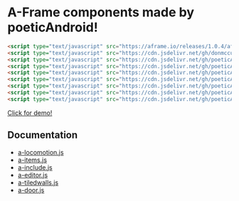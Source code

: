 # A-Frame components made by poeticAndroid!

```html
<script type="text/javascript" src="https://aframe.io/releases/1.0.4/aframe.min.js"></script>
<script type="text/javascript" src="https://cdn.jsdelivr.net/gh/donmccurdy/aframe-physics-system@v4.0.1/dist/aframe-physics-system.min.js"></script>
<script type="text/javascript" src="https://cdn.jsdelivr.net/gh/poeticAndroid/poetic-aframe@v0.8/components/utils.js"></script>
<script type="text/javascript" src="https://cdn.jsdelivr.net/gh/poeticAndroid/poetic-aframe@v0.8/components/a-locomotion.js"></script>
<script type="text/javascript" src="https://cdn.jsdelivr.net/gh/poeticAndroid/poetic-aframe@v0.8/components/a-items.js"></script>
<script type="text/javascript" src="https://cdn.jsdelivr.net/gh/poeticAndroid/poetic-aframe@v0.8/components/a-include.js"></script>
<script type="text/javascript" src="https://cdn.jsdelivr.net/gh/poeticAndroid/poetic-aframe@v0.8/components/a-editor.js"></script>
<script type="text/javascript" src="https://cdn.jsdelivr.net/gh/poeticAndroid/poetic-aframe@v0.8/components/a-tiledwalls.js"></script>
<script type="text/javascript" src="https://cdn.jsdelivr.net/gh/poeticAndroid/poetic-aframe@v0.8/components/a-door.js"></script>
```

[Click for demo!](https://poetic-aframe.glitch.me/)

## Documentation

- [a-locomotion.js](https://github.com/poeticAndroid/poetic-aframe/blob/master/components/a-locomotion.md)
- [a-items.js](https://github.com/poeticAndroid/poetic-aframe/blob/master/components/a-items.md)
- [a-include.js](https://github.com/poeticAndroid/poetic-aframe/blob/master/components/a-include.md)
- [a-editor.js](https://github.com/poeticAndroid/poetic-aframe/blob/master/components/a-editor.md)
- [a-tiledwalls.js](https://github.com/poeticAndroid/poetic-aframe/blob/master/components/a-tiledwalls.md)
- [a-door.js](https://github.com/poeticAndroid/poetic-aframe/blob/master/components/a-door.md)
